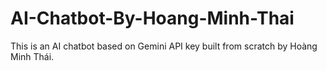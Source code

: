 # AI-Chatbot-By-Hoang-Minh-Thai
This is an AI chatbot based on Gemini API key built from scratch by Hoàng Minh Thái.
